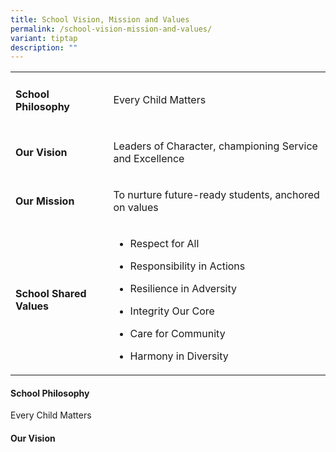 ```yaml
---
title: School Vision, Mission and Values
permalink: /school-vision-mission-and-values/
variant: tiptap
description: ""
---
```

<table style="minWidth: 50px">
<colgroup>
<col>
<col>
</colgroup>
<tbody>
<tr>
<td rowspan="1" colspan="1">
<h4>School Philosophy</h4>
</td>
<td rowspan="1" colspan="1">
<p>Every Child Matters</p>
</td>
</tr>
<tr>
<td rowspan="1" colspan="1">
<h4>Our Vision</h4>
</td>
<td rowspan="1" colspan="1">
<p>Leaders of Character, championing Service and Excellence</p>
</td>
</tr>
<tr>
<td rowspan="1" colspan="1">
<h4>Our Mission</h4>
</td>
<td rowspan="1" colspan="1">
<p>To nurture future-ready students, anchored on values</p>
</td>
</tr>
<tr>
<td rowspan="1" colspan="1">
<h4>School Shared Values</h4>
</td>
<td rowspan="1" colspan="1">
<ul data-tight="true" class="tight">
<li>
<p>Respect for All</p>
</li>
<li>
<p>Responsibility in Actions</p>
</li>
<li>
<p>Resilience in Adversity</p>
</li>
<li>
<p>Integrity Our Core</p>
</li>
<li>
<p>Care for Community</p>
</li>
<li>
<p>Harmony in Diversity</p>
</li>
</ul>
</td>
</tr>
</tbody>
</table>
<h4>School Philosophy</h4>
<p>Every Child Matters</p>
<h4>Our Vision</h4>
<p></p>